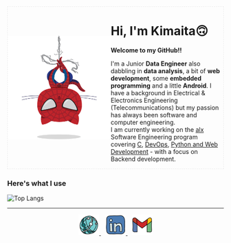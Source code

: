 <div style="display:flex; align-items:center; border:1px dashed #cfcfcf6c">
<img src="images/spidertocat.png" height=240 alt="Kimaita's octocat"/>

<div>

# Hi, I'm Kimaita🙃

**Welcome to my GitHub!!**

I'm a Junior **Data Engineer** also dabbling in **data analysis**, a bit of **web development**, some **embedded programming** and a little **Android**. I have a background in Electrical & Electronics Engineering (Telecommunications) but my passion has always been software and computer engineering.  
I am currently working on the [alx](https://www.alxafrica.com) Software Engineering program covering [C](https://github.com/kimaita/alx-low_level_programming), [DevOps](https://github.com/kimaita/alx-system_engineering-devops), [Python and Web Development](https://github.com/kimaita/alx-higher_level_programming) - with a focus on Backend development.
</div>
</div>

### Here's what I use

![Top Langs](https://github-readme-stats.vercel.app/api/top-langs/?username=kimaita&size_weight=0.4&count_weight=0.6&hide_progress=true&theme=radical)

---

<div style="text-align:center;">
<a href="https://kimaita.github.io" style="margin-right:10px;">
<img src="images/website.png" width=48 alt="Portfolio Website"/>
</a>
<a href="https://www.linkedin.com/in/john-kimaita-m/" style="margin-right:10px;">
<img src="images/linkedin.svg" alt="LinkedIn" width=48/>
</a>
<a href="mailto:m.johnkimaita@gmail.com">
<img src="images/gmail.svg" alt="Email" width=48 />
</a>
</div>
